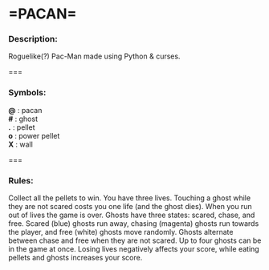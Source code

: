 # __=PACAN=__

### Description:
Roguelike(?) Pac-Man made using Python & curses.

===

### Symbols:
__@__ : pacan  
__#__ : ghost  
__.__ : pellet  
__o__ : power pellet  
__X__ : wall  
  
===
  
### Rules:  
Collect all the pellets to win. You have three lives. Touching a ghost while they are not scared costs you one life (and the ghost dies).
When you run out of lives the game is over. Ghosts have three states: scared, chase, and free. Scared (blue) ghosts run away,
chasing (magenta) ghosts run towards the player, and free (white) ghosts move randomly. Ghosts alternate between 
chase and free when they are not scared. Up to four ghosts can be in the game at once. Losing lives negatively affects your 
score, while eating pellets and ghosts increases your score.
